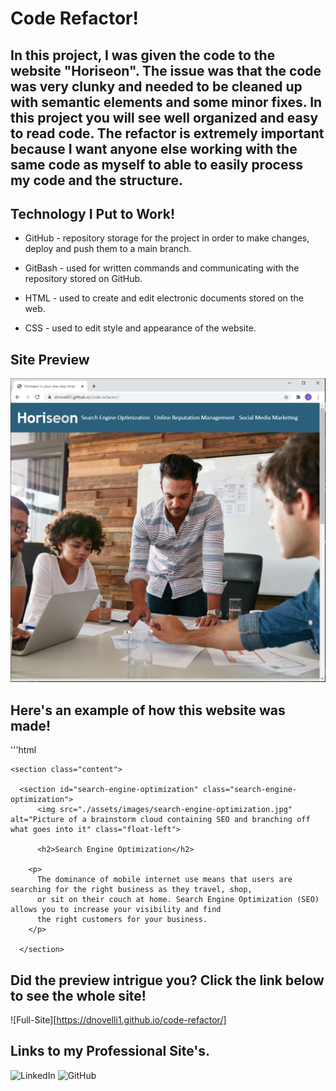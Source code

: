 # Code Refactor!

## In this project, I was given the code to the website "Horiseon". The issue was that the code was very clunky and needed to be cleaned up with semantic elements and some minor fixes. In this project you will see well organized and easy to read code. The refactor is extremely important because I want anyone else working with the same code as myself to able to easily process my code and the structure.

## Technology I Put to Work!
- GitHub - repository storage for the project in order to make changes, deploy and push them to a main branch.

- GitBash - used for written commands and communicating with the repository stored on GitHub.

- HTML - used to create and edit electronic documents stored on the web.

- CSS - used to edit style and appearance of the website.

## Site Preview

![Site](assets/images/website-preview.png)

## Here's an example of how this website was made!
'''html
<div class="hero"></div>
   
    <section class="content">
    
      <section id="search-engine-optimization" class="search-engine-optimization">
          <img src="./assets/images/search-engine-optimization.jpg" alt="Picture of a brainstorm cloud containing SEO and branching off what goes into it" class="float-left">
      
          <h2>Search Engine Optimization</h2>
      
        <p> 
          The dominance of mobile internet use means that users are searching for the right business as they travel, shop,
          or sit on their couch at home. Search Engine Optimization (SEO) allows you to increase your visibility and find
          the right customers for your business.
        </p>
    
      </section>  

## Did the preview intrigue you? Click the link below to see the whole site!

![Full-Site][https://dnovelli1.github.io/code-refactor/]

## Links to my Professional Site's.

![LinkedIn](https://www.linkedin.com/in/david-jacob-novelli/)
![GitHub](https://github.com/dnovelli1)
